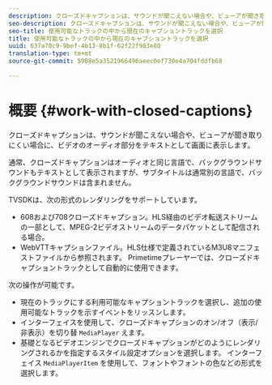 ```yaml
---
description: クローズドキャプションは、サウンドが聞こえない場合や、ビューアが聞き取りにくい場合に、ビデオのオーディオ部分をテキストとして画面に表示します。
seo-description: クローズドキャプションは、サウンドが聞こえない場合や、ビューアが聞き取りにくい場合に、ビデオのオーディオ部分をテキストとして画面に表示します。
seo-title: 使用可能なトラックの中から現在のキャプショントラックを選択
title: 使用可能なトラックの中から現在のキャプショントラックを選択
uuid: 637a70c9-9bef-4b13-8b1f-62f22f983e80
translation-type: tm+mt
source-git-commit: 5908e5a3521966496aeec0ef730e4a704fddfb68

---
```



# 概要 {#work-with-closed-captions}

クローズドキャプションは、サウンドが聞こえない場合や、ビューアが聞き取りにくい場合に、ビデオのオーディオ部分をテキストとして画面に表示します。

通常、クローズドキャプションはオーディオと同じ言語で、バックグラウンドサウンドもテキストとして表示されますが、サブタイトルは通常別の言語で、バックグラウンドサウンドは含まれません。

TVSDKは、次の形式のレンダリングをサポートしています。

* 608および708クローズドキャプション。HLS経由のビデオ転送ストリームの一部として、MPEG-2ビデオストリームのデータパケットとして配信される場合。
* WebVTTキャプションファイル。HLS仕様で定義されているM3U8マニフェストファイルから参照されます。 Primetimeプレーヤーでは、クローズドキャプショントラックとして自動的に使用できます。

次の操作が可能です。

* 現在のトラックにする利用可能なキャプショントラックを選択し、追加の使用可能なトラックを示すイベントをリッスンします。
* インターフェイスを使用して、クローズドキャプションのオン/オフ（表示/非表示）を切り替 `MediaPlayer` えます。
* 基礎となるビデオエンジンでクローズドキャプションがどのようにレンダリングされるかを指定するスタイル設定オプションを選択します。 インターフェイス `MediaPlayerItem` を使用して、フォントやフォントの色などの形式を選択します。
